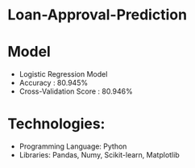 # Loan-Approval-Prediction

# Model
- Logistic Regression Model
- Accuracy : 80.945%
- Cross-Validation Score : 80.946%
# Technologies:
- Programming Language: Python
- Libraries: Pandas, Numy, Scikit-learn, Matplotlib
